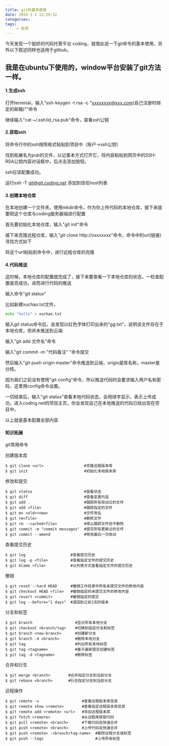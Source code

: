 ```yaml
---
title: git的基本使用
date: 2018-1-1 22:29:32
categories:
tags:
     - 杂项
---
```



今天发现一个挺好的代码托管平台  coding，就借此说一下git命令的基本使用，另外以下叙述同样也适用于github。

我是在ubuntu下使用的，window平台安装了git方法一样。
---




#### 1.生成ssh

  打开terminal，输入“ssh-keygen -t rsa -c "xxxxxxxx@xxx.com(自己注册时绑定的邮箱)"”命令


  继续输入"cat  ~/.ssh/id_rsa.pub"命令，查看ssh公钥

 <!-- more -->

####   2.获取ssh

  将命令行中的ssh按照格式粘贴到项目中（账户->ssh公钥）


  找到拓展名为pub的文件，以记事本方式打开它，将内容粘贴到网页中的SSH-RSA公钥内容对话框中，后点击添加按钮。

  ssh应该配置成功。
   
  运行ssh -T git@git.coding.net   添加到信任host列表
####   3.创建本地仓库

  在本地创建一个文件夹，使用mkdir命令，作为你上传代码的本地仓库，接下来就要把这个仓库与coding服务器端进行配置

  首先要初始化本地仓库，输入"git init"命令


  接下来克隆远程仓库，输入"git clone http://xxxxxxxx"命令，命令中的url(链接)寻找方式如下



  将这个url粘贴到命令中，进行远程仓库的克隆



####   4.代码推送

  这时候，本地仓库的配置就完成了，接下来要查看一下本地仓库的状态，一检查配置是否成功，进而进行代码的推送

  输入命令"git status"



  比如新建xuchao.txt文件，
  
``` bash
echo "hello" > xuchao.txt
```

  输入git status命令后，会发现以红色字体打印出来的“gg.txt”，说明该文件存在于本地仓库，但并未推送到云端

  输入"git add 文件名"命令

  输入"git commit -m "代码备注" "命令提交

  然后输入"git push origin master"命令推送到云端，origin是库名称，master是分枝。

  因为我们之前没有使用"git config"命令，所以推送代码时会要求输入用户名和密码，这里用config命令设置。

  一切结束后，输入"git status"查看本地代码状态，会用绿字显示，表示上传成功，进入coding.net的项目主页，你会发现自己在本地推送的代码已经出现在项目中。
  
  以上就是基本配置全部内容
  
####   知识拓展

git常用命令

创建版本库

```
$ git clone <url>                  #克隆远程版本库
$ git init                         #初始化本地版本库
```

修改和提交

```
$ git status                       #查看状态
$ git diff                         #查看变更内容
$ git add .                        #跟踪所有改动过的文件
$ git add <file>                   #跟踪指定的文件
$ git mv <old><new>                #文件改名
$ git rm<file>                     #删除文件
$ git rm --cached<file>            #停止跟踪文件但不删除
$ git commit -m "commit messages"  #提交所有更新过的文件
$ git commit --amend               #修改最后一次改动
```

查看提交历史

```
$ git log                    #查看提交历史
$ git log -p <file>          #查看指定文件的提交历史
$ git blame <file>           #以列表方式查看指定文件的提交历史
```
撤销

```
$ git reset --hard HEAD      #撤销工作目录中所有未提交文件的修改内容
$ git checkout HEAD <file>   #撤销指定的未提交文件的修改内容
$ git revert <commit>        #撤销指定的提交
$ git log --before="1 days"  #退回到之前1天的版本
```
分支和标签

```
$ git branch                   #显示所有本地分支
$ git checkout <branch/tag>    #切换到指定分支和标签
$ git branch <new-branch>      #创建新分支
$ git branch -d <branch>       #删除本地分支
$ git tag                      #列出所有本地标签
$ git tag <tagname>            #基于最新提交创建标签
$ git tag -d <tagname>         #删除标签
```
合并和衍生

```
$ git merge <branch>        #合并指定分支到当前分支
$ git rebase <branch>       #衍合指定分支到当前分支
```

远程操作

```
$ git remote -v                   #查看远程版本库信息
$ git remote show <remote>        #查看指定远程版本库信息
$ git remote add <remote> <url>   #添加远程版本库
$ git fetch <remote>              #从远程库获取代码
$ git pull <remote> <branch>      #下载代码及快速合并
$ git push <remote> <branch>      #上传代码及快速合并
$ git push <remote> :<branch/tag-name>  #删除远程分支或标签
$ git push --tags                       #上传所有标签
```


